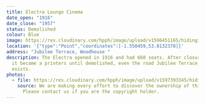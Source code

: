```yaml
---
title: Electra Lounge Cinema
date_open: "1916"
date_close: "1957"
status: Demolished
colour: Blue
image: https://res.cloudinary.com/hpph/image/upload/v1596451165/hidinginplainsight/electraloungecinema.svg
location: '{"type":"Point","coordinates":[-1.550459,53.8132378]}'
address: "Jubilee Terrace, Woodhouse "
description: The Electra opened in 1916 and had 660 seats. After closure in 1957
  it became a printers until demolished, even the road Jubilee Terrace no longer
  exists.
photos:
  - file: https://res.cloudinary.com/hpph/image/upload/v1597393345/hidinginplainsight/Electra_Lounge_Cinema.jpg
    source: We are making every effort to discover the ownership of this photo.
      Please contact us if you are the copyright holder.
---
```

